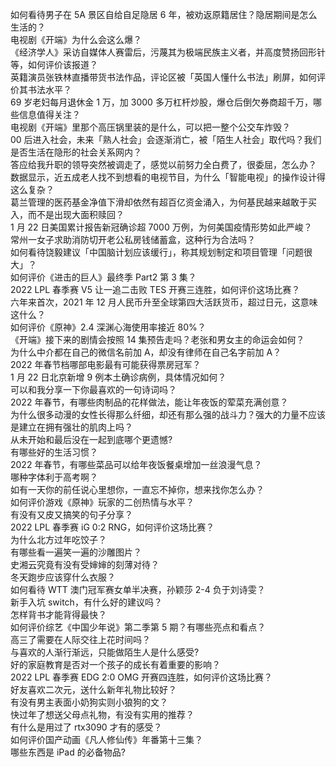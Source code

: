 如何看待男子在 5A 景区自给自足隐居 6 年，被劝返原籍居住？隐居期间是怎么生活的？  
电视剧《开端》为什么会这么爆？  
《经济学人》采访自媒体人赛雷后，污蔑其为极端民族主义者，并高度赞扬回形针等，如何评价该报道？  
英籍演员张铁林直播带货书法作品，评论区被「英国人懂什么书法」刷屏，如何评价其书法水平？  
69 岁老妇每月退休金 1 万，加 3000 多万杠杆炒股，爆仓后倒欠券商超千万，哪些信息值得关注？  
电视剧《开端》里那个高压锅里装的是什么，可以把一整个公交车炸毁？  
00 后进入社会，未来「熟人社会」会逐渐消亡，被「陌生人社会」取代吗？我们是否生活在隐形的社会关系网内？  
答应给我升职的领导突然被调走了，感觉以前努力全白费了，很委屈，怎么办？  
数据显示，近五成老人找不到想看的电视节目，为什么「智能电视」的操作设计得这么复杂？  
葛兰管理的医药基金净值下滑却依然有超百亿资金涌入，为何基民越来越敢于买入，而不是出现大面积赎回？  
1 月 22 日美国累计报告新冠确诊超 7000 万例，为何美国疫情形势如此严峻？  
常州一女子求助消防切开老公私房钱储蓄盒，这种行为合法吗？  
如何看待饶毅建议「中国脑计划应该缓行」，称其规划制定和项目管理「问题很大」？  
如何评价《进击的巨人》最终季 Part2 第 3 集？  
2022 LPL 春季赛 V5 让一追二击败 TES 开赛三连胜，如何评价这场比赛？  
六年来首次，2021 年 12 月人民币升至全球第四大活跃货币，超过日元，这意味这什么？  
如何评价《原神》2.4 深渊心海使用率接近 80%？  
《开端》接下来的剧情会按照 14 集预告走吗？老张和男女主的命运会如何？  
为什么中介都在自己的微信名前加 A，却没有律师在自己名字前加 A？  
2022 年春节档哪部电影最有可能获得票房冠军？  
1 月 22 日北京新增 9 例本土确诊病例，具体情况如何？  
可以和我分享一下你最喜欢的一句诗词吗？  
2022 年春节，有哪些肉制品的花样做法，能让年夜饭的荤菜充满创意？  
为什么很多动漫的女性长得那么纤细，却还有那么强的战斗力？强大的力量不应该是建立在拥有强壮的肌肉上吗？  
从未开始和最后没在一起到底哪个更遗憾?  
有哪些好的生活习惯？  
2022 年春节，有哪些菜品可以给年夜饭餐桌增加一丝浪漫气息？  
哪种字体利于高考啊？  
如有一天你的前任说心里想你，一直忘不掉你，想来找你怎么办？  
如何评价游戏《原神》玩家的二创热情与水平？  
有没有又皮又搞笑的句子分享？  
2022 LPL 春季赛 iG 0:2 RNG，如何评价这场比赛？  
为什么北方过年吃饺子？  
有哪些看一遍笑一遍的沙雕图片？  
史湘云究竟有没有受婶婶的刻薄对待？  
冬天跑步应该穿什么衣服？  
如何看待 WTT 澳门冠军赛女单半决赛，孙颖莎 2-4 负于刘诗雯？  
新手入坑 switch，有什么好的建议吗？  
怎样背书才能背得最快？  
如何评价综艺《中国少年说》第二季第 5 期？有哪些亮点和看点？  
高三了需要在人际交往上花时间吗？  
与喜欢的人渐行渐远，只能做陌生人是什么感受?  
好的家庭教育是否对一个孩子的成长有着重要的影响？  
2022 LPL 春季赛 EDG 2:0 OMG 开赛四连胜，如何评价这场比赛？  
好友喜欢二次元，送什么新年礼物比较好？  
有没有男主表面小奶狗实则小狼狗的文？  
快过年了想送父母点礼物，有没有实用的推荐？  
有什么是用过了 rtx3090 才有的感受？  
如何评价国产动画《凡人修仙传》年番第十三集？  
哪些东西是 iPad 的必备物品?  

